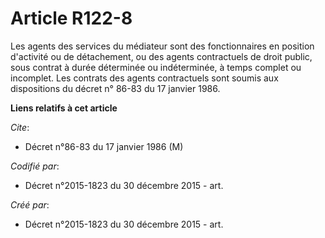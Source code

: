 # Article R122-8

Les agents des services du médiateur sont des fonctionnaires en position d'activité ou de détachement, ou des agents
contractuels de droit public, sous contrat à durée déterminée ou indéterminée, à temps complet ou incomplet. Les contrats des
agents contractuels sont soumis aux dispositions du décret n° 86-83 du 17 janvier 1986.

**Liens relatifs à cet article**

_Cite_:

  - Décret n°86-83 du 17 janvier 1986 (M)

_Codifié par_:

  - Décret n°2015-1823 du 30 décembre 2015 - art.

_Créé par_:

  - Décret n°2015-1823 du 30 décembre 2015 - art.
